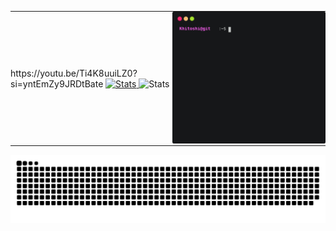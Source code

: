 <table style="border-collapse: collapse; width: 100%;">
  <tr>
    <td style="padding: 0;">https://youtu.be/Ti4K8uuiLZ0?si=yntEmZy9JRDtBate
      <a href="https://youtu.be/Ti4K8uuiLZ0?si=yntEmZy9JRDtBate" target="_blank">
        <img src="https://media1.tenor.com/m/KOEy7Z5vo0oAAAAC/needy-streamer-overload-needy-girl-overdose.gif" alt="Stats" width="100%">
      </a>
      <img src="http://github-profile-summary-cards.vercel.app/api/cards/most-commit-language?username=Khitoshi&theme=monokai" alt="Stats" width="100%">
    </td>
    <td style="padding: 0;">
      <img src="https://github.com/Khitoshi/github-stats-terminal-style/blob/master/github_stats.svg" alt="GitHub Stats" width="1110">
    </td>
  </tr>
</table>

<picture align="center">
  <source media="(prefers-color-scheme: dark)" srcset="https://raw.githubusercontent.com/Khitoshi/Khitoshi/output/github-contribution-grid-snake-dark.svg" />
  <img src="https://raw.githubusercontent.com/Khitoshi/Khitoshi/output/github-contribution-grid-snake.svg" alt="GitHub Contribution Grid Snake" />
</picture>
